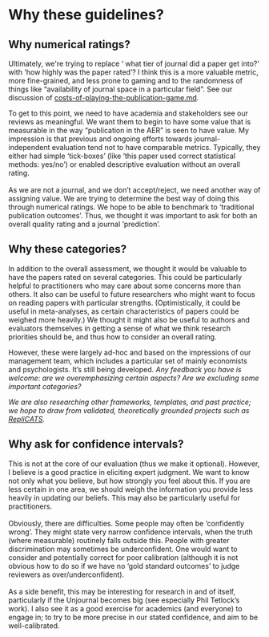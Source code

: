 # Why these guidelines?

## **Why numerical ratings?**

Ultimately, we're trying to replace ‘ what tier of journal did a paper get into?' with 'how highly was the paper rated’? I think this is a more valuable metric, more fine-grained, and less prone to gaming and to the randomness of things like “availability of journal space in a particular field”. See our discussion of [costs-of-playing-the-publication-game.md](../../../benefits-and-features/costs-of-playing-the-publication-game.md "mention").

To get to this point, we need to have academia and stakeholders see our reviews as meaningful.  We want them to begin to have some value that is measurable in the way “publication in the AER”  is seen to have value. My impression is that previous and ongoing efforts towards journal-independent evaluation tend not to have comparable metrics. Typically, they either had simple ‘tick-boxes’ (like ‘this paper used correct statistical methods: yes/no’)  or enabled descriptive evaluation without an overall rating.\
\
As we are not a journal, and we don’t accept/reject,  we need another way of assigning value. We are trying to determine the best way of doing this through numerical ratings. We hope to be able to benchmark to ‘traditional publication outcomes’.  Thus, we thought it was important to ask for both an overall quality rating and a journal ‘prediction’.

## Why these categories?

In addition to the overall assessment, we thought it would be valuable to have the papers rated on several categories. This could be particularly helpful to practitioners who may care about some concerns more than others. It also can be useful to future researchers who might want to focus on reading papers with particular strengths. (Optimistically, it could be useful in meta-analyses, as certain characteristics of papers could be weighed more heavily.) We thought it might also be useful to authors and evaluators themselves in getting a sense of what we think research priorities should be, and thus how to consider an overall rating.

However, these were largely ad-hoc and based on the impressions of our management team, which includes a particular set of mainly economists and psychologists. It’s still being developed. _Any feedback you have is welcome_: _are we overemphasizing certain aspects? Are we excluding some important categories?_

_We are also researching other frameworks, templates, and past practice; we hope to draw from validated, theoretically grounded projects such as_ [_RepliCATS_](https://replicats.research.unimelb.edu.au/resources/)_._

## Why ask for confidence intervals?

This is not at the core of our evaluation (thus we make it optional). However, I believe is a good practice in eliciting expert judgment.  We want to know not only what you believe, but how strongly you feel about this.  If you are less certain in one area, we should weigh the information you provide less heavily in updating our beliefs.  This may also be particularly useful for practitioners.\
\
Obviously, there are difficulties. Some people may often be ‘confidently wrong’. They  might state very narrow confidence intervals, when the truth (where measurable) routinely falls outside this.  People with greater discrimination may sometimes be underconfident.  One would want to consider and potentially correct for poor calibration (although it is not obvious how to do so if we have no ‘gold standard outcomes’ to judge reviewers as over/underconfident).\
\
As a side benefit, this may be interesting for research in and of itself, particularly if the Unjournal becomes big (see especially Phil Tetlock’s work). I also see it as a good exercise for academics (and everyone) to engage in; to try to be more precise in our stated confidence, and aim to be well-calibrated.





###

